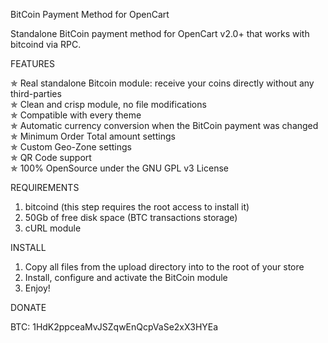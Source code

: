 BitCoin Payment Method for OpenCart

Standalone BitCoin payment method for OpenCart v2.0+ that works with bitcoind via RPC.

FEATURES  

✯  Real standalone Bitcoin module: receive your coins directly without any third-parties  
✯  Clean and crisp module, no file modifications  
✯  Compatible with every theme  
✯  Automatic currency conversion when the BitCoin payment was changed  
✯  Minimum Order Total amount settings  
✯  Custom Geo-Zone settings  
✯  QR Code support  
✯  100% OpenSource under the GNU GPL v3 License  

REQUIREMENTS  

1. bitcoind (this step requires the root access to install it)  
2. 50Gb of free disk space (BTC transactions storage)  
3. cURL module  

INSTALL  

1. Copy all files from the upload directory into to the root of your store  
2. Install, configure and activate the BitCoin module  
3. Enjoy!  

DONATE  

BTC: 1HdK2ppceaMvJSZqwEnQcpVaSe2xX3HYEa
